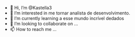 - 👋 Hi, I’m @Kastella3
- 👀 I’m interested in me tornar analista de desenvolvimento.
- 🌱 I’m currently learning a esse mundo incrível dedados
- 💞️ I’m looking to collaborate on ...
- 📫 How to reach me ...

<!---
Kastella3/Kastella3 is a ✨ special ✨ repository because its `README.md` (this file) appears on your GitHub profile.
You can click the Preview link to take a look at your changes.
--->
